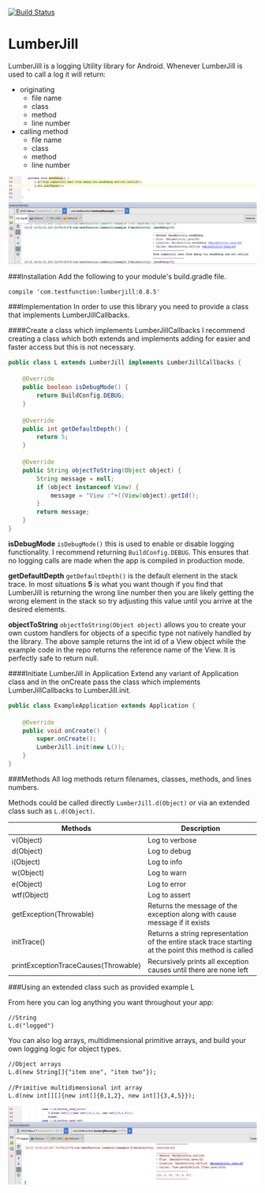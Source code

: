 [![Build Status](https://travis-ci.org/lodlock/LumberJill.svg?branch=master)](https://travis-ci.org/lodlock/LumberJill)

# LumberJill

LumberJill is a logging Utility library for Android. Whenever LumberJill is used to call a log it will return:

* originating 
  * file name
  * class
  * method
  * line number
* calling method
  * file name
  * class
  * method
  * line number
  
![](https://github.com/lodlock/LumberJill/blob/master/images/lumberjill_debug_from_method.png "LumberJill debug from method")  

###Installation
Add the following to your module's build.gradle file.
```
compile 'com.testfunction:lumberjill:0.8.5'
```
  

###Implementation
In order to use this library you need to provide a class that implements LumberJillCallbacks. 

####Create a class which implements LumberJillCallbacks
I recommend creating a class which both extends and implements adding for easier and faster access but this is not necessary.

```java
public class L extends LumberJill implements LumberJillCallbacks {

    @Override
    public boolean isDebugMode() {
        return BuildConfig.DEBUG;
    }

    @Override
    public int getDefaultDepth() {
        return 5;
    }

    @Override
    public String objectToString(Object object) {
        String message = null;
        if (object instanceof View) {
            message = "View :"+((View)object).getId();
        }
        return message;
    }
}
```

**isDebugMode**
`isDebugMode()` this is used to enable or disable logging functionality. I recommend returning `BuildConfig.DEBUG`. 
This ensures that no logging calls are made when the app is compiled in production mode.

**getDefaultDepth**
`getDefaultDepth()` is the default element in the stack trace. 
In most situations **5** is what you want though if you find that LumberJill is returning the wrong line number then you are likely getting the wrong element
 in the stack so try adjusting this value until you arrive at the desired elements.

**objectToString**
`objectToString(Object object)` allows you to create your own custom handlers for objects of a specific type not natively handled  by the library. The above sample
returns the int id of a View object while the example code in the repo returns the reference name of the View. It is perfectly safe to return null. 

####Initiate LumberJill in Application
Extend any variant of Application class and in the onCreate pass the class which implements LumberJillCallbacks to LumberJill.init.

```java
public class ExampleApplication extends Application {

    @Override
    public void onCreate() {
        super.onCreate();
        LumberJill.init(new L());
    }
}
```
  
###Methods
All log methods return filenames, classes, methods, and lines numbers.

Methods could be called directly `LumberJill.d(Object)` or via an extended class such as `L.d(Object)`.
 
Methods | Description
------ | ------------
v(Object) | Log to verbose 
d(Object) | Log to debug
i(Object) | Log to info
w(Object) | Log to warn
e(Object) | Log to error
wtf(Object) | Log to assert
getException(Throwable) | Returns the message of the exception along with cause message if it exists
initTrace() | Returns a string representation of the entire stack trace starting at the point this method is called
printExceptionTraceCauses(Throwable) | Recursively prints all exception causes until there are none left

###Using an extended class such as provided example L
  
From here you can log anything you want throughout your app:
  
```
//String
L.d("logged")
```


You can also log arrays, multidimensional primitive arrays, and build your own logging logic for object types.

```
//Object arrays
L.d(new String[]{"item one", "item two"});

//Primitive multidimensional int array
L.d(new int[][]{new int[]{0,1,2}, new int[]{3,4,5}});
```

![](https://github.com/lodlock/LumberJill/blob/master/images/lumberjill_error_multidimensional_primitive_array.png "LumberJill multidimensional primitive array logged to error")